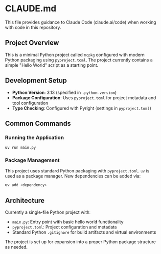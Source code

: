 # CLAUDE.md

This file provides guidance to Claude Code (claude.ai/code) when working with code in this repository.

## Project Overview

This is a minimal Python project called `mcpkg` configured with modern Python packaging using `pyproject.toml`. The project currently contains a simple "Hello World" script as a starting point.

## Development Setup

- **Python Version**: 3.13 (specified in `.python-version`)
- **Package Configuration**: Uses `pyproject.toml` for project metadata and tool configuration
- **Type Checking**: Configured with Pyright (settings in `pyproject.toml`)

## Common Commands

### Running the Application

```bash
uv run main.py
```

### Package Management

This project uses standard Python packaging with `pyproject.toml`. `uv` is used as a package manager. New dependencies can be added via:

```bash
uv add <dependency>
```

## Architecture

Currently a single-file Python project with:

- `main.py`: Entry point with basic hello world functionality
- `pyproject.toml`: Project configuration and metadata
- Standard Python `.gitignore` for build artifacts and virtual environments

The project is set up for expansion into a proper Python package structure as needed.

